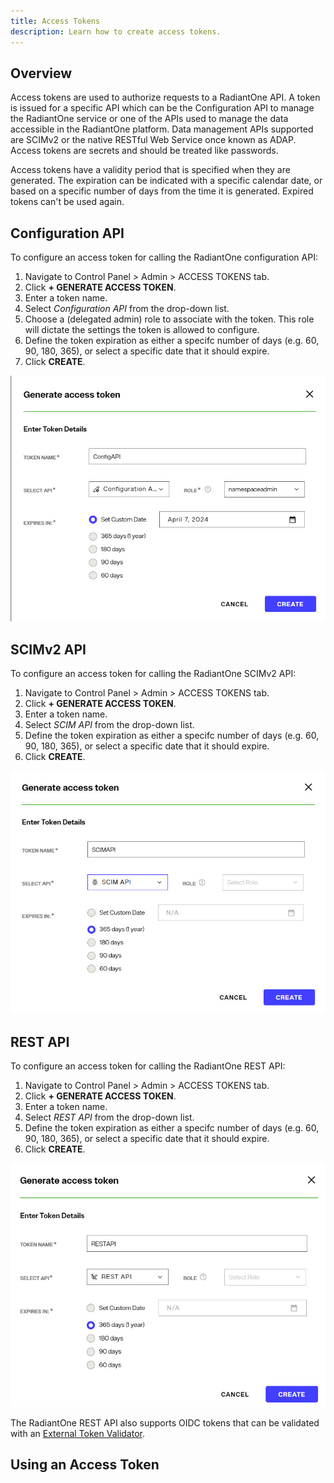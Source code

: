 ```yaml
---
title: Access Tokens
description: Learn how to create access tokens.
---
```


## Overview
Access tokens are used to authorize requests to a RadiantOne API. A token is issued for a specific API which can be the Configuration API to manage the RadiantOne service or one of the APIs used to manage the data accessible in the RadiantOne platform. Data management APIs supported are SCIMv2 or the native RESTful Web Service once known as ADAP. Access tokens are secrets and should be treated like passwords. 

Access tokens have a validity period that is specified when they are generated. The expiration can be indicated with a specific calendar date, or based on a specific number of days from the time it is generated. Expired tokens can't be used again.

## Configuration API
To configure an access token for calling the RadiantOne configuration API:
1. Navigate to Control Panel > Admin > ACCESS TOKENS tab.
2. Click **+ GENERATE ACCESS TOKEN**.
3. Enter a token name.
4. Select *Configuration API* from the drop-down list.
5. Choose a (delegated admin) role to associate with the token. This role will dictate the settings the token is allowed to configure.
6. Define the token expiration as either a specifc number of days (e.g. 60, 90, 180, 365), or select a specific date that it should expire.
7. Click **CREATE**.

![Access Token for Configuration API](Media/config-api-token.jpg)

## SCIMv2 API
To configure an access token for calling the RadiantOne SCIMv2 API:
1. Navigate to Control Panel > Admin > ACCESS TOKENS tab.
2. Click **+ GENERATE ACCESS TOKEN**.
3. Enter a token name.
4. Select *SCIM API* from the drop-down list.
5. Define the token expiration as either a specifc number of days (e.g. 60, 90, 180, 365), or select a specific date that it should expire.
6. Click **CREATE**.

![Access Token for SCIMv2 API](Media/scim-api-token.jpg)

## REST API
To configure an access token for calling the RadiantOne REST API:
1. Navigate to Control Panel > Admin > ACCESS TOKENS tab.
2. Click **+ GENERATE ACCESS TOKEN**.
3. Enter a token name.
4. Select *REST API* from the drop-down list.
5. Define the token expiration as either a specifc number of days (e.g. 60, 90, 180, 365), or select a specific date that it should expire.
6. Click **CREATE**.

![Access Token for REST API](Media/rest-api-token.jpg)

The RadiantOne REST API also supports OIDC tokens that can be validated with an [External Token Validator](./external-token-validators). 

## Using an Access Token

